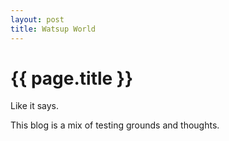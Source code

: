 ```yaml
---
layout: post
title: Watsup World
---
```


{{ page.title }}
================
Like it says.

This blog is a mix of testing grounds and thoughts.
